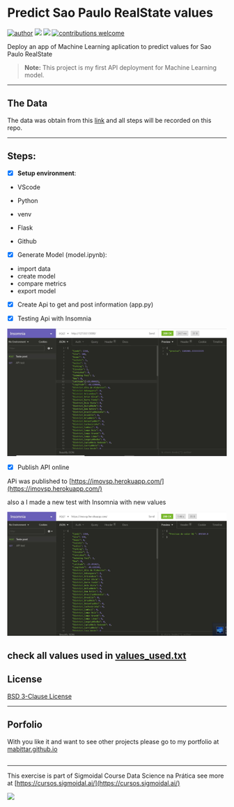 # Predict Sao Paulo RealState values

[![author](https://img.shields.io/badge/Author-MarcelBittar-blue)](https://www.linkedin.com/in/marcelbittar/) [![](https://img.shields.io/badge/python-3.8.6+-blue.svg)](https://www.python.org/downloads/release/python-386/) [![](https://img.shields.io/badge/License-BSD%203--Clause-blue)](https://raw.githubusercontent.com/mabittar/imovsp/master/LICENSE) [![contributions welcome](https://img.shields.io/badge/contributions-welcome-brightgreen.svg?style=flat)](https://github.com/mabittar/imovsp/issues)

Deploy an app of Machine Learning aplication to predict values for Sao Paulo RealState 

> **Note:** This project is my first API deployment for Machine Learning model.

---

## The Data

The data was obtain from this [link](https://www.kaggle.com/argonalyst/sao-paulo-real-estate-sale-rent-april-2019) and all steps will be recorded on this repo.

---

## Steps:

- [x] **Setup environment**:

- VScode

- Python

- venv

- Flask

- Github

- [x] Generate Model (model.ipynb):

- import data
-  create model
-  compare metrics
-  export model


- [x] Create Api to get and post information (app.py)

- [x] Testing Api with Insomnia

![test with Insomnia](https://github.com/mabittar/imovsp/blob/master/imgs/test-post-json.JPG?raw=true)

- [x] Publish API online

APi was published to [https://imovsp.herokuapp.com/](https://imovsp.herokuapp.com/)

also a I made a new test with Insomnia with new values

![online test with Insomnia](https://github.com/mabittar/imovsp/blob/master/imgs/test-heroku.JPG?raw=true)

check all values used in [values_used.txt](https://github.com/mabittar/imovsp/blob/master/model/values_used.txt?raw=true)
---

## License

[BSD 3-Clause License](https://raw.githubusercontent.com/mabittar/imovsp/master/LICENSE)

---

## Porfolio
With you like it and want to see other projects please go to my portfolio at [mabittar.github.io](https://mabittar.github.io/)

## 

---
This exercise is part of Sigmoidal Course Data Science na Prática see more at [https://cursos.sigmoidal.ai/](https://cursos.sigmoidal.ai/)


![](https://github.com/carlosfab/escola-data-science/blob/master/img/novo_logo_bg_claro.png?raw=true)